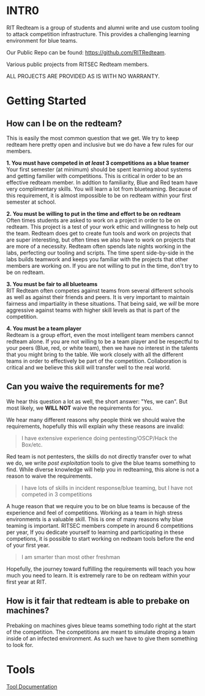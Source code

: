 # INTR0

RIT Redteam is a group of students and alumni write and use custom tooling to attack competition infrastructure. This provides a challenging learning environment for blue teams.

Our Public Repo can be found: https://github.com/RITRedteam.

Various public projects from RITSEC Redteam members. 

ALL PROJECTS ARE PROVIDED AS IS WITH NO WARRANTY.


# Getting Started

## How can I be on the redteam?

This is easily the most common question that we get. We try to keep redteam here pretty open and inclusive but we do have a few rules for our members.

__1. You must have competed in _at least_ 3 competitions as a blue teamer__  
Your first semester (at minimum) should be spent learning about systems and getting familier with competitions. This is critical in order to be an effective redteam member. In addtion to familiarity, Blue and Red team have very complimentary skills. You will learn a lot from blueteaming. Because of this requirement, it is almost impossible to be on redteam within your first semester at school.


__2. You must be willing to put in the time and effort to be on redteam__  
Often times students are asked to work on a project in order to be on redteam. This project is a test of your work ethic and willingness to help out the team. Redteam does get to create fun tools and work on projects that are super interesting, but often times we also have to work on projects that are more of a necessity. Redteam often spends late nights working in the labs, perfecting our tooling and scripts. The time spent side-by-side in the labs builds teamwork and keeps you familiar with the projects that other members are working on. If you are not willing to put in the time, don't try to be on redteam.


__3. You must be fair to all blueteams__  
RIT Redteam often competes against teams from several different schools as well as against their friends and peers. It is very important to maintain fairness and impartiality in these situations. That being said, we _will_ be more aggressive against teams with higher skill levels as that is part of the competition.


__4. You must be a team player__  
Redteam is a group effort, even the most intelligent team members cannot redteam alone. If you are not willing to be a team player and be respectful to your peers (Blue, red, or white team), then we have no interest in the talents that you might bring to the table. We work closely with all the different teams in order to effectively be part of the competition. Collaboration is critical and we believe this skill will transfer well to the real world.

## Can you waive the requirements for me?
We hear this question a lot as well, the short answer: "Yes, we can". But most likely, we __WILL NOT__ waive the requirements for you.

We hear many different reasons why people think we should waive the requirements, hopefully this will explain why these reasons are invalid:

> I have extensive experience doing pentesting/OSCP/Hack the Box/etc.

Red team is not pentesters, the skills do not directly transfer over to what we do, we write _post exploitation_ tools to give the blue teams something to find. While diverse knowledge will help you in redteaming, this alone is not a reason to waive the requirements.
 
> I have lots of skills in incident response/blue teaming, but I have not competed in 3 competitions

A huge reason that we require you to be on blue teams is because of the experience and feel of competitions. Working as a team in high stress environments is a valuable skill. This is one of many reasons why blue teaming is important. RITSEC members compete in around 6 competitions per year, If you dedicate yourself to learning and participating in these competions, it is possible to start working on redteam tools before the end of your first year.

> I am smarter than most other freshman

Hopefully, the journey toward fulfilling the requirements will teach you how much you need to learn. It is extremely rare to be on redteam within your first year at RIT.

## How is it fair that redteam is able to prebake on machines?

Prebaking on machines gives bleue teams something todo right at the start of the competition. The competitions are meant to simulate droping a team inside of an infected environment. As such we have to give them something to look for. 

# Tools
[Tool Documentation](link)
